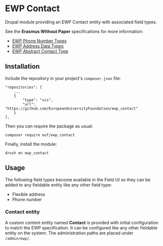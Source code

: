 # EWP Contact

Drupal module providing an EWP Contact entity with associated field types.

See the **Erasmus Without Paper** specifications for more information:

  - [EWP Phone Number Types](https://github.com/erasmus-without-paper/ewp-specs-types-phonenumber/tree/v1.0.1)
  - [EWP Address Data Types](https://github.com/erasmus-without-paper/ewp-specs-types-address/tree/v1.0.1)
  - [EWP Abstract Contact Type](https://github.com/erasmus-without-paper/ewp-specs-types-contact/tree/v1.1.0)

## Installation

Include the repository in your project's `composer.json` file:

    "repositories": [
        ...
        {
            "type": "vcs",
            "url": "https://github.com/EuropeanUniversityFoundation/ewp_contact"
        }
    ],

Then you can require the package as usual:

    composer require euf/ewp_contact

Finally, install the module:

    drush en ewp_contact

## Usage

The following field types become available in the Field UI so they can be added to any fieldable entity like any other field type:

  - Flexible address
  - Phone number

### Contact entity

A custom content entity named **Contact** is provided with initial configuration to match the EWP specification. It can be configured like any other fieldable entity on the system. The administration paths are placed under `/admin/ewp/`.
